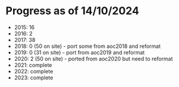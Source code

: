 # Progress as of 14/10/2024

* 2015: 16 
* 2016: 2
* 2017: 38
* 2018: 0 (50 on site) - port some from aoc2018 and reformat
* 2019: 0 (31 on site) - port from aoc2019 and reformat
* 2020: 2 (50 on site) - ported from aoc2020 but need to reformat
* 2021: complete
* 2022: complete
* 2023: complete
